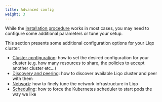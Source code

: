 ```yaml
---
title: Advanced config
weight: 3
---
```


While the [installation procedure](../gettingstarted) works in most cases, you may need to configure some additional parameters or tune your setup.

This section presents some additional configuration options for your Liqo cluster:

* [Cluster configuration](./cluster-config): how to set the desired configuration for your cluster (e.g. how many resources to share, the policies to accept another cluster etc...)
* [Discovery and peering](./discovery): how to discover available Liqo cluster and peer with them
* [Network](./network): how to finely tune the network infrastructure in Liqo
* [Scheduling](./scheduling): how to force the Kubernetes scheduler to start pods the way we like
